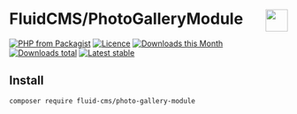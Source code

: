 # FluidCMS/PhotoGalleryModule <img align="right" height="40px" src="https://developers.grapesc.cz/logo_cms_inline.png">

[![PHP from Packagist](https://img.shields.io/packagist/php-v/fluid-cms/photo-gallery-module.svg?style=flat-square)](https://packagist.org/packages/fluid-cms/photo-gallery-module)
[![Licence](https://img.shields.io/packagist/l/fluid-cms/photo-gallery-module.svg?style=flat-square)](https://packagist.org/packages/fluid-cms/photo-gallery-module)
[![Downloads this Month](https://img.shields.io/packagist/dm/fluid-cms/photo-gallery-module.svg?style=flat-square)](https://packagist.org/packages/fluid-cms/photo-gallery-module)
[![Downloads total](https://img.shields.io/packagist/dt/fluid-cms/photo-gallery-module.svg?style=flat-square)](https://packagist.org/packages/fluid-cms/photo-gallery-module)
[![Latest stable](https://img.shields.io/packagist/v/fluid-cms/photo-gallery-module.svg?style=flat-square)](https://packagist.org/packages/fluid-cms/photo-gallery-module)


## Install

```
composer require fluid-cms/photo-gallery-module
```
